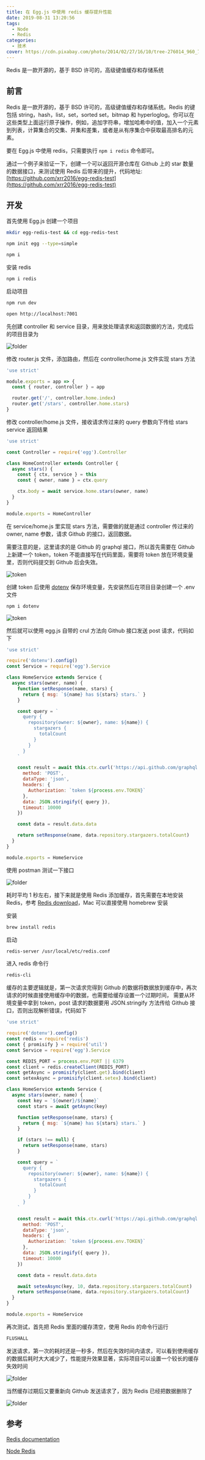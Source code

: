 ```yaml
---
title: 在 Egg.js 中使用 redis 缓存提升性能
date: 2019-08-31 13:20:56
tags:
  - Node
  - Redis
categories:
  - 技术
cover: https://cdn.pixabay.com/photo/2014/02/27/16/10/tree-276014_960_720.jpg
---
```


Redis 是一款开源的，基于 BSD 许可的，高级键值缓存和存储系统

<!--more-->

## 前言

Redis 是一款开源的，基于 BSD 许可的，高级键值缓存和存储系统。Redis 的键包括 string，hash，list，set，sorted set，bitmap 和 hyperloglog。你可以在这些类型上面运行原子操作，例如，追加字符串，增加哈希中的值，加入一个元素到列表，计算集合的交集、并集和差集，或者是从有序集合中获取最高排名的元素。

要在 Egg.js 中使用 redis，只需要执行 `npm i redis` 命令即可。

通过一个例子来验证一下，创建一个可以返回开源仓库在 Github 上的 star 数量的数据接口，来测试使用 Redis 后带来的提升，代码地址: [https://github.com/xrr2016/egg-redis-test](https://github.com/xrr2016/egg-redis-test)

## 开发

首先使用 Egg.js 创建一个项目

```bash
mkdir egg-redis-test && cd egg-redis-test

npm init egg --type=simple

npm i
```

安装 redis

```sh
npm i redis
```

启动项目

```bash
npm run dev

open http://localhost:7001
```

先创建 controller 和 service 目录，用来放处理请求和返回数据的方法，完成后的项目目录为

![folder](/images/egg-folder.jpg)

修改 router.js 文件，添加路由，然后在 controller/home.js 文件实现 stars 方法

```js
'use strict'

module.exports = app => {
  const { router, controller } = app

  router.get('/', controller.home.index)
  router.get('/stars', controller.home.stars)
}
```

修改 controller/home.js 文件，接收请求传过来的 query 参数向下传给 stars service 返回结果

```js
'use strict'

const Controller = require('egg').Controller

class HomeController extends Controller {
  async stars() {
    const { ctx, service } = this
    const { owner, name } = ctx.query

    ctx.body = await service.home.stars(owner, name)
  }
}

module.exports = HomeController
```

在 service/home.js 里实现 stars 方法，需要做的就是通过 controller 传过来的 owner, name 参数，请求 Github 的接口，返回数据。

需要注意的是，这里请求的是 Github 的 graphql 接口，所以首先需要在 Github 上新建一个 token，token 不能直接写在代码里面，需要将 token 放在环境变量里，否则代码提交到 Github 后会失效。

![token](/images/redis-token.jpg)

创建 token 后使用 [dotenv](https://github.com/motdotla/dotenv#readme) 保存环境变量，先安装然后在项目目录创建一个 .env 文件

```bash
npm i dotenv
```

![token](/images/env.jpg)

然后就可以使用 egg.js 自带的 crul 方法向 Github 接口发送 post 请求，代码如下

```js
'use strict'

require('dotenv').config()
const Service = require('egg').Service

class HomeService extends Service {
  async stars(owner, name) {
    function setResponse(name, stars) {
      return { msg: `${name} has ${stars} stars.` }
    }

    const query = `
      query {
        repository(owner: ${owner}, name: ${name}) {
          stargazers {
            totalCount
          }
        }
      }
    `

    const result = await this.ctx.curl('https://api.github.com/graphql', {
      method: 'POST',
      dataType: 'json',
      headers: {
        Authorization: `token ${process.env.TOKEN}`
      },
      data: JSON.stringify({ query }),
      timeout: 10000
    })

    const data = result.data.data

    return setResponse(name, data.repository.stargazers.totalCount)
  }
}

module.exports = HomeService
```

使用 postman 测试一下接口

![folder](/images/redis-before.jpg)

耗时平均 1 秒左右，接下来就是使用 Redis 添加缓存，首先需要在本地安装 Redis，参考 [Redis download](https://redis.io/download)，Mac 可以直接使用 homebrew 安装

安装

```bash
brew install redis
```

启动

```bash
redis-server /usr/local/etc/redis.conf
```

进入 redis 命令行

```bash
redis-cli
```

缓存的主要逻辑就是，第一次请求完得到 Github 的数据将数据放到缓存中，再次请求的时候直接使用缓存中的数据，也需要给缓存设置一个过期时间，
需要从环境变量中拿到 token，post 请求的数据要用 JSON.stringify 方法传给 Github 接口，否则出现解析错误，代码如下

```js
'use strict'

require('dotenv').config()
const redis = require('redis')
const { promisify } = require('util')
const Service = require('egg').Service

const REDIS_PORT = process.env.PORT || 6379
const client = redis.createClient(REDIS_PORT)
const getAsync = promisify(client.get).bind(client)
const setexAsync = promisify(client.setex).bind(client)

class HomeService extends Service {
  async stars(owner, name) {
    const key = `${owner}/${name}`
    const stars = await getAsync(key)

    function setResponse(name, stars) {
      return { msg: `${name} has ${stars} stars.` }
    }

    if (stars !== null) {
      return setResponse(name, stars)
    }

    const query = `
      query {
        repository(owner: ${owner}, name: ${name}) {
          stargazers {
            totalCount
          }
        }
      }
    `

    const result = await this.ctx.curl('https://api.github.com/graphql', {
      method: 'POST',
      dataType: 'json',
      headers: {
        Authorization: `token ${process.env.TOKEN}`
      },
      data: JSON.stringify({ query }),
      timeout: 10000
    })

    const data = result.data.data

    await setexAsync(key, 10, data.repository.stargazers.totalCount)
    return setResponse(name, data.repository.stargazers.totalCount)
  }
}

module.exports = HomeService
```

再次测试，首先把 Redis 里面的缓存清空，使用 Redis 的命令行运行

```bash
FLUSHALL
```

发送请求，第一次的耗时还是一秒多，然后在失效时间内请求，可以看到使用缓存的数据后耗时大大减少了，性能提升效果显著，实际项目可以设置一个较长的缓存失效时间

![folder](/images/redis-after.jpg)

当然缓存过期后又要重新向 Github 发送请求了，因为 Redis 已经把数据删除了

![folder](/images/redis-vue.jpg)

## 参考

[Redis documentation](https://redis.io/documentation)

[Node Redis](https://github.com/noderedis/node_redis)
